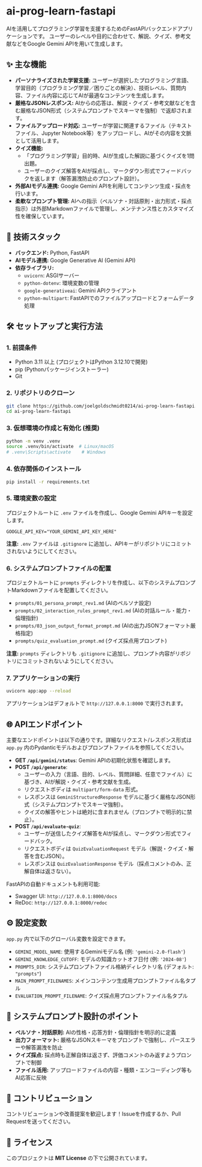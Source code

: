 # ai-prog-learn-fastapi

AIを活用してプログラミング学習を支援するためのFastAPIバックエンドアプリケーションです。
ユーザーのレベルや目的に合わせて、解説、クイズ、参考文献などをGoogle Gemini APIを用いて生成します。

## ✨ 主な機能

* **パーソナライズされた学習支援:** ユーザーが選択したプログラミング言語、学習目的（プログラミング学習／困りごとの解決）、技術レベル、質問内容、ファイル内容に応じてAIが最適なコンテンツを生成します。
* **厳格なJSONレスポンス:** AIからの応答は、解説・クイズ・参考文献などを含む厳格なJSON形式（システムプロンプトでスキーマを強制）で返却されます。
* **ファイルアップロード対応:** ユーザーが学習に関連するファイル（テキストファイル、Jupyter Notebook等）をアップロードし、AIがその内容を文脈として活用します。
* **クイズ機能:**
  * 「プログラミング学習」目的時、AIが生成した解説に基づくクイズを1問出題。
  * ユーザーのクイズ解答をAIが採点し、マークダウン形式でフィードバックを返します（解答漏洩防止のプロンプト設計）。
* **外部AIモデル連携:** Google Gemini APIを利用してコンテンツ生成・採点を行います。
* **柔軟なプロンプト管理:** AIへの指示（ペルソナ・対話原則・出力形式・採点指示）は外部Markdownファイルで管理し、メンテナンス性とカスタマイズ性を確保しています。

## 🚀 技術スタック

* **バックエンド:** Python, FastAPI
* **AIモデル連携:** Google Generative AI (Gemini API)
* **依存ライブラリ:**
  * `uvicorn`: ASGIサーバー
  * `python-dotenv`: 環境変数の管理
  * `google-generativeai`: Gemini APIクライアント
  * `python-multipart`: FastAPIでのファイルアップロードとフォームデータ処理

## 🛠️ セットアップと実行方法

### 1. 前提条件

* Python 3.11 以上 (プロジェクトはPython 3.12.10で開発)
* pip (Pythonパッケージインストーラー)
* Git

### 2. リポジトリのクローン

```bash
git clone https://github.com/joelgoldschmidt0214/ai-prog-learn-fastapi.git
cd ai-prog-learn-fastapi
```

### 3. 仮想環境の作成と有効化 (推奨)

```bash
python -m venv .venv
source .venv/bin/activate  # Linux/macOS
# .venv\Scripts\activate    # Windows
```

### 4. 依存関係のインストール

```bash
pip install -r requirements.txt
```

### 5. 環境変数の設定

プロジェクトルートに `.env` ファイルを作成し、Google Gemini APIキーを設定します。

```env
GOOGLE_API_KEY="YOUR_GEMINI_API_KEY_HERE"
```

**注意:** `.env` ファイルは `.gitignore` に追加し、APIキーがリポジトリにコミットされないようにしてください。

### 6. システムプロンプトファイルの配置

プロジェクトルートに `prompts` ディレクトリを作成し、以下のシステムプロンプトMarkdownファイルを配置してください。

* `prompts/01_persona_prompt_rev1.md` (AIのペルソナ設定)
* `prompts/02_interaction_rules_prompt_rev1.md` (AIの対話ルール・能力・倫理指針)
* `prompts/03_json_output_format_prompt.md` (AIの出力JSONフォーマット厳格指定)
* `prompts/quiz_evaluation_prompt.md` (クイズ採点用プロンプト)

**注意:** `prompts` ディレクトリも `.gitignore` に追加し、プロンプト内容がリポジトリにコミットされないようにしてください。

### 7. アプリケーションの実行

```bash
uvicorn app:app --reload
```

アプリケーションはデフォルトで `http://127.0.0.1:8000` で実行されます。

## 🌐 APIエンドポイント

主要なエンドポイントは以下の通りです。詳細なリクエスト/レスポンス形式は `app.py` 内のPydanticモデルおよびプロンプトファイルを参照してください。

* **GET `/api/gemini/status`**: Gemini APIの初期化状態を確認します。
* **POST `/api/generate`**:
  * ユーザーの入力（言語、目的、レベル、質問詳細、任意でファイル）に基づき、AIが解説・クイズ・参考文献を生成。
  * リクエストボディは `multipart/form-data` 形式。
  * レスポンスは `GeminiStructuredResponse` モデルに基づく厳格なJSON形式（システムプロンプトでスキーマ強制）。
  * クイズの解答やヒントは絶対に含まれません（プロンプトで明示的に禁止）。
* **POST `/api/evaluate-quiz`**:
  * ユーザーが送信したクイズ解答をAIが採点し、マークダウン形式でフィードバック。
  * リクエストボディは `QuizEvaluationRequest` モデル（解説・クイズ・解答を含むJSON）。
  * レスポンスは `QuizEvaluationResponse` モデル（採点コメントのみ、正解自体は返さない）。

FastAPIの自動ドキュメントも利用可能:

* Swagger UI: `http://127.0.0.1:8000/docs`
* ReDoc: `http://127.0.0.1:8000/redoc`

## ⚙️ 設定変数

`app.py` 内で以下のグローバル変数を設定できます。

* `GEMINI_MODEL_NAME`: 使用するGeminiモデル名 (例: `'gemini-2.0-flash'`)
* `GEMINI_KNOWLEDGE_CUTOFF`: モデルの知識カットオフ日付 (例: `'2024-08'`)
* `PROMPTS_DIR`: システムプロンプトファイル格納ディレクトリ名 (デフォルト: `"prompts"`)
* `MAIN_PROMPT_FILENAMES`: メインコンテンツ生成用プロンプトファイル名タプル
* `EVALUATION_PROMPT_FILENAME`: クイズ採点用プロンプトファイル名タプル

## 📝 システムプロンプト設計のポイント

* **ペルソナ・対話原則:** AIの性格・応答方針・倫理指針を明示的に定義
* **出力フォーマット:** 厳格なJSONスキーマをプロンプトで強制し、パースエラーや解答漏洩を防止
* **クイズ採点:** 採点時も正解自体は返さず、評価コメントのみ返すようプロンプトで制御
* **ファイル活用:** アップロードファイルの内容・種類・エンコーディング等もAI応答に反映

## 🤝 コントリビューション

コントリビューションや改善提案を歓迎します！Issueを作成するか、Pull Requestを送ってください。

## 📝 ライセンス

このプロジェクトは **MIT License** の下で公開されています。

